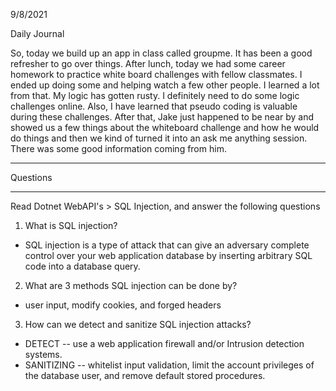 9/8/2021

Daily Journal

So, today we build up an app in class called groupme. It has been a good refresher to go over things. After lunch, today we had some career homework to practice white board challenges with fellow classmates. I ended up doing some and helping watch a few other people. I learned a lot from that. My logic has gotten rusty. I definitely need to do some logic challenges online. Also, I have learned that pseudo coding is valuable during these challenges. After that, Jake just happened to be near by and showed us a few things about the whiteboard challenge and how he would do things and then we kind of turned it into an ask me anything session. There was some good information coming from him. 

---
Questions

---
Read Dotnet WebAPI's > SQL Injection, and answer the following questions
1. What is SQL injection?
- SQL injection is a type of attack that can give an adversary complete control over your web application database by inserting arbitrary SQL code into a database query.
2. What are 3 methods SQL injection can be done by?
- user input, modify cookies, and forged headers
3. How can we detect and sanitize SQL injection attacks?
- DETECT -- use a web application firewall and/or Intrusion detection systems.
- SANITIZING -- whitelist input validation, limit the account privileges of the database user, and remove default stored procedures.